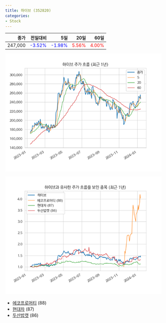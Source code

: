 ```yaml
---
title: 하이브 (352820)
categories:
- Stock
---
```


|종가|전일대비|5일|20일|60일|
|---:|-------:|--:|---:|---:|
|247,000|<span style="color: blue">-3.52%</span>|<span style="color: blue">-1.98%</span>|<span style="color: red">5.56%</span>|<span style="color: red">4.00%</span>|


<!-- more -->

![352820](/assets/images/stock/352820.png)

![352820](/assets/images/stock/352820_sim.png)

- [에코프로머티](/450080/) (88)
- [현대차](/005380/) (87)
- [두산밥캣](//241560/) (86)